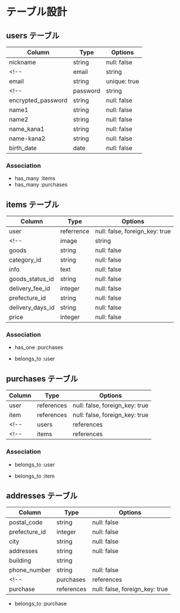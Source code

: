 # テーブル設計

## users テーブル

| Column             | Type   | Options     |
| --------           | ------ | ----------- |
| nickname           | string | null: false |
<!-- | email              | string | null: false | -->
| email              | string | unique: true |
<!-- | password           | string | null: false | -->
| encrypted_password | string | null: false |
| name1              | string | null: false |
| name2              | string | null: false |
| name_kana1         | string | null: false |
| name-kana2         | string | null: false |
| birth_date         | date   | null: false |

### Association

- has_many :items
- has_many :purchases


## items テーブル

| Column           | Type       | Options     |
| ------           | ------     | ----------- |
| user             | referrence | null: false, foreign_key: true |
<!-- | image         | string     | null: false | -->
| goods            | string     | null: false |
| category_id      | string     | null: false |
| info             | text       | null: false |
| goods_status_id  | string     | null: false |
| delivery_fee_id  | integer    | null: false |
| prefecture_id    | string     | null: false |
| delivery_days_id | string     | null: false |
| price            | integer    | null: false |

### Association

- has_one    :purchases
<!-- - belongs_to :users -->
- belongs_to :user

## purchases テーブル

| Column     | Type       | Options                        |
| ------     | ---------- | ------------------------------ |
| user       | references | null: false, foreign_key: true |
| item       | references | null: false, foreign_key: true |
<!-- | users      | references | null: false, foreign_key: true | -->
<!-- | items      | references | null: false, foreign_key: true | -->

### Association

<!-- - belongs_to :users -->
- belongs_to :user
<!-- - belongs_to :items -->
- belongs_to :item


## addresses テーブル

| Column        | Type       | Options                        |
| ------        | ---------- | ------------------------------ |
| postal_code   | string     | null: false                    |
| prefecture_id | integer    | null: false                    |
| city          | string     | null: false                    |
| addresses     | string     | null: false                    |
| building      | string     |                                |
| phone_number  | string     | null: false                    |
<!-- | purchases    | references | null: false, foreign_key: true | -->
| purchase      | references | null: false, foreign_key: true |

<!-- - belongs_to :purchases -->
- belongs_to :purchase